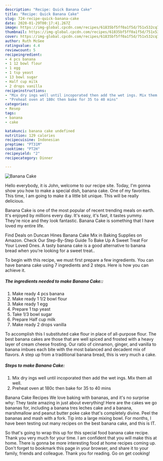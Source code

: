```yaml
---
description: "Recipe: Quick Banana Cake"
title: "Recipe: Quick Banana Cake"
slug: 724-recipe-quick-banana-cake
date: 2020-01-29T00:17:41.267Z
image: https://img-global.cpcdn.com/recipes/61835bf5ff0a1f5d/751x532cq70/banana-cake-recipe-main-photo.jpg
thumbnail: https://img-global.cpcdn.com/recipes/61835bf5ff0a1f5d/751x532cq70/banana-cake-recipe-main-photo.jpg
cover: https://img-global.cpcdn.com/recipes/61835bf5ff0a1f5d/751x532cq70/banana-cake-recipe-main-photo.jpg
author: Ruth McGee
ratingvalue: 4.4
reviewcount: 5
recipeingredient:
- 4 pcs banana
- 1 12 bowl flour
- 1 egg
- 1 tsp yeast
- 13 bowl sugar
- Half cup milk
- 2 drops vanilla
recipeinstructions:
- "Mix dry ings well until incoporated then add the wet ings. Mix them all well."
- "Preheat oven at 180c then bake for 35 to 40 mins"
categories:
- Resep
tags:
- banana
- cake

katakunci: banana cake undefined
nutrition: 129 calories
recipecuisine: Indonesian
preptime: "PT31M"
cooktime: "PT2H"
recipeyield: "2"
recipecategory: Dinner

---
```



![Banana Cake](https://img-global.cpcdn.com/recipes/61835bf5ff0a1f5d/751x532cq70/banana-cake-recipe-main-photo.jpg)

Hello everybody, it is John, welcome to our recipe site. Today, I'm gonna show you how to make a special dish, banana cake. One of my favorites. This time, I am going to make it a little bit unique. This will be really delicious.

Banana Cake is one of the most popular of recent trending meals on earth. It's enjoyed by millions every day. It's easy, it's fast, it tastes yummy. They're nice and they look fantastic. Banana Cake is something that I have loved my entire life.

Find Deals on Duncan Hines Banana Cake Mix in Baking Supplies on Amazon. Check Our Step-By-Step Guide To Bake Up A Sweet Treat For Your Loved Ones. A tasty banana cake is a good alternative to banana bread when you&#39;re looking for a sweet treat..


To begin with this recipe, we must first prepare a few ingredients. You can have banana cake using 7 ingredients and 2 steps. Here is how you can achieve it.

##### The ingredients needed to make Banana Cake::

1. Make ready 4 pcs banana
1. Make ready 1 1/2 bowl flour
1. Make ready 1 egg
1. Prepare 1 tsp yeast
1. Take 1/3 bowl sugar
1. Prepare Half cup milk
1. Make ready 2 drops vanilla


To accomplish this I substituted cake flour in place of all-purpose flour. The best banana cakes are those that are well spiced and frosted with a heavy layer of cream cheese frosting. Our ratio of cinnamon, ginger, and vanilla to banana imbues each bite with the most balanced and decadent mix of flavors. A step up from a traditional banana bread, this is very much a cake. 

##### Steps to make Banana Cake:

1. Mix dry ings well until incoporated then add the wet ings. Mix them all well.
1. Preheat oven at 180c then bake for 35 to 40 mins


Banana Cake Recipes We love baking with bananas, and it&#39;s no surprise why: They taste amazing in just about everything! Here are the cakes we go bananas for, including a banana tres leches cake and a banana, marshmallow and peanut butter poke cake that&#39;s completely divine. Peel the bananas and mash with a fork. Tip into a large mixing bowl. For months, I have been testing out many recipes on the best banana cake, and this is IT. 

So that's going to wrap this up for this special food banana cake recipe. Thank you very much for your time. I am confident that you will make this at home. There is gonna be more interesting food at home recipes coming up. Don't forget to bookmark this page in your browser, and share it to your family, friends and colleague. Thank you for reading. Go on get cooking!
